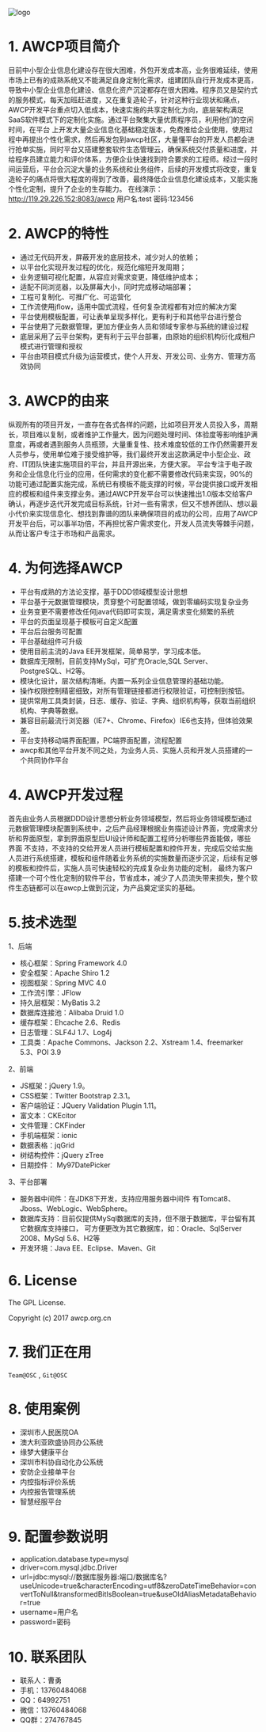 ﻿![logo](https://static.oschina.net/uploads/space/2017/0325/120649_pqfj_13428.png)

# 1.  AWCP项目简介
  目前中小型企业信息化建设存在很大困难，外包开发成本高，业务很难延续，使用市场上已有的成熟系统又不能满足自身定制化需求，组建团队自行开发成本更高，导致中小型企业信息化建设、信息化资产沉淀都存在很大困难。程序员又是契约式的服务模式，每天加班赶进度，又在重复造轮子，针对这种行业现状和痛点，AWCP开发平台重点切入低成本，快速实施的共享定制化方向，底层架构满足SaaS软件模式下的定制化实施。通过平台聚集大量优质程序员，利用他们的空闲时间，在平台  上开发大量企业信息化基础稳定版本，免费推给企业使用，使用过程中再提出个性化需求，然后再发包到awcp社区，大量懂平台的开发人员都会进行抢单实施，同时平台又搭建整套软件生态管理云，确保系统交付质量和进度，并给程序员建立能力和评价体系，方便企业快速找到符合要求的工程师。经过一段时间运营后，平台会沉淀大量的业务系统和业务组件，后续的开发模式将改变，重复造轮子的痛点将很大程度的得到了改善，最终降低企业信息化建设成本，又能实施个性化定制，提升了企业的生存能力。
  在线演示：http://119.29.226.152:8083/awcp 用户名:test 密码:123456


# 2. AWCP的特性

- 通过无代码开发，屏蔽开发的底层技术，减少对人的依赖；
- 以平台化实现开发过程的优化，规范化缩短开发周期；
- 业务逻辑可视化配置，从容应对需求变更，降低维护成本；
- 适配不同浏览器，以及屏幕大小，同时完成移动端部署；
- 工程可复制化、可推广化、可运营化
- 工作流使用jflow，适用中国式流程，任何复杂流程都有对应的解决方案
- 平台使用模板配置，可让表单呈现多样化，更有利于和其他平台进行整合
- 平台使用了元数据管理，更加方便业务人员和领域专家参与系统的建设过程
- 底层采用了云平台架构，更有利于云平台部署，由原始的组织机构衍化成租户模式进行管理和授权
- 平台由项目模式升级为运营模式，使个人开发、开发公司、业务方、管理方高效协同



# 3. AWCP的由来

纵观所有的项目开发，一直存在各式各样的问题，比如项目开发人员投入多，周期长，项目难以复制，或者维护工作量大，因为问题处理时间、体验度等影响维护满意度，再或者遇到服务人员瓶颈，大量重复性、技术难度较低的工作仍然需要开发人员参与，使用单位难于接受维护等，我们最终开发出这款满足中小型企业、政府、IT团队快速实施项目的平台，并且开源出来，方便大家。
    平台专注于电子政务和企业信息化行业的应用，任何需求的变化都不需要修改代码来实现，90%的功能可通过配置实施完成，系统已有模板不能支撑的时候，平台提供接口或开发相应的模板和组件来支撑业务。通过AWCP开发平台可以快速推出1.0版本交给客户确认，再逐步迭代开发完成目标系统，针对一些有需求，但又不想养团队、想以最小代价来实现信息化、想找到靠谱的团队来确保项目的成功的公司，应用了AWCP开发平台后，可以事半功倍，不再担忧客户需求变化，开发人员流失等棘手问题，从而让客户专注于市场和产品需求。

# 4. 为何选择AWCP
- 平台有成熟的方法论支撑，基于DDD领域模型设计思想
- 平台基于元数据管理模块，贯穿整个可配置领域，做到零编码实现复杂业务
- 业务变更不需要修改任何java代码即可实现，满足需求变化频繁的系统
- 平台的页面呈现基于模板可自定义配置
- 平台后台服务可配置
- 平台基础组件可升级
- 使用目前主流的Java EE开发框架，简单易学，学习成本低。
- 数据库无限制，目前支持MySql，可扩充Oracle,SQL Server、PostgreSQL、H2等。
- 模块化设计，层次结构清晰。内置一系列企业信息管理的基础功能。
- 操作权限控制精密细致，对所有管理链接都进行权限验证，可控制到按钮。
- 提供常用工具类封装，日志、缓存、验证、字典、组织机构等，获取当前组织机构、字典等数据。
- 兼容目前最流行浏览器（IE7+、Chrome、Firefox）IE6也支持，但体验效果差。
- 平台支持移动端界面配置，PC端界面配置，流程配置
- awcp和其他平台开发不同之处，为业务人员、实施人员和开发人员搭建的一个共同协作平台

# 4. AWCP开发过程
首先由业务人员根据DDD设计思想分析业务领域模型，然后将业务领域模型通过元数据管理模块配置到系统中，之后产品经理根据业务描述设计界面，完成需求分析和界面原型，拿到界面原型后UI设计师和配置工程师分析哪些界面能做，哪些界面
不支持，不支持的交给开发人员进行模板配置和控件开发，完成后交给实施人员进行系统搭建，模板和组件随着业务系统的实施数量而逐步沉淀，后续有足够的模板和控件后，实施人员可快速轻松的完成复杂业务功能的定制，
最终为客户搭建一个可个性化定制的软件平台，节省成本，减少了人员流失带来损失，整个软件生态链都可以在awcp上做到沉淀，为产品奠定坚实的基础。

# 5.技术选型

1、后端

- 核心框架：Spring Framework 4.0
- 安全框架：Apache Shiro 1.2
- 视图框架：Spring MVC 4.0
- 工作流引擎：JFlow
- 持久层框架：MyBatis 3.2
- 数据库连接池：Alibaba Druid 1.0
- 缓存框架：Ehcache 2.6、Redis
- 日志管理：SLF4J 1.7、Log4j
- 工具类：Apache Commons、Jackson 2.2、Xstream 1.4、freemarker 5.3、POI 3.9

2、前端
- JS框架：jQuery 1.9。
- CSS框架：Twitter Bootstrap 2.3.1。
- 客户端验证：JQuery Validation Plugin 1.11。
- 富文本：CKEcitor
- 文件管理：CKFinder
- 手机端框架：ionic
- 数据表格：jqGrid
- 树结构控件：jQuery zTree
- 日期控件： My97DatePicker

3、平台部署
- 服务器中间件：在JDK8下开发，支持应用服务器中间件 有Tomcat8、Jboss、WebLogic、WebSphere。
- 数据库支持：目前仅提供MySql数据库的支持，但不限于数据库，平台留有其它数据库支持接口， 可方便更改为其它数据库，如：Oracle、SqlServer 2008、MySql 5.6、H2等
- 开发环境：Java EE、Eclipse、Maven、Git

# 6. License

The GPL License.

Copyright (c) 2017 awcp.org.cn

# 7. 我们正在用

`Team@OSC` , `Git@OSC`

# 8. 使用案例
- 深圳市人民医院OA
- 澳大利亚欧盛协同办公系统
- 缘梦大健康平台
- 深圳市科协自动化办公系统
- 安防企业接单平台
- 内控指标评价系统
- 内控报告管理系统
- 智慧经服平台



# 9. 配置参数说明
- application.database.type=mysql
- driver=com.mysql.jdbc.Driver
- url=jdbc:mysql://数据库服务器:端口/数据库名?useUnicode=true&characterEncoding=utf8&zeroDateTimeBehavior=convertToNull&transformedBitIsBoolean=true&useOldAliasMetadataBehavior=true
- username=用户名
- password=密码

# 10. 联系团队
- 联系人：曹勇
- 手机：13760484068
- QQ：64992751
- 微信：13760484068
- QQ群：274767845
